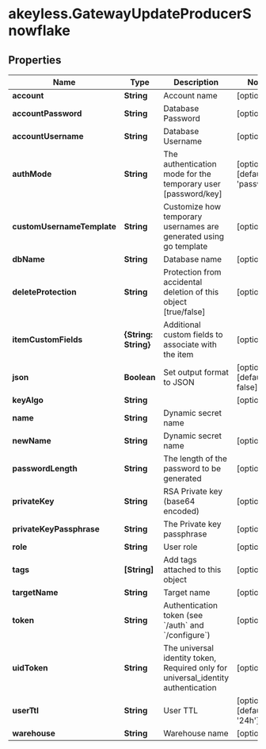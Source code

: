 # akeyless.GatewayUpdateProducerSnowflake

## Properties

Name | Type | Description | Notes
------------ | ------------- | ------------- | -------------
**account** | **String** | Account name | [optional] 
**accountPassword** | **String** | Database Password | [optional] 
**accountUsername** | **String** | Database Username | [optional] 
**authMode** | **String** | The authentication mode for the temporary user [password/key] | [optional] [default to &#39;password&#39;]
**customUsernameTemplate** | **String** | Customize how temporary usernames are generated using go template | [optional] 
**dbName** | **String** | Database name | [optional] 
**deleteProtection** | **String** | Protection from accidental deletion of this object [true/false] | [optional] 
**itemCustomFields** | **{String: String}** | Additional custom fields to associate with the item | [optional] 
**json** | **Boolean** | Set output format to JSON | [optional] [default to false]
**keyAlgo** | **String** |  | [optional] 
**name** | **String** | Dynamic secret name | 
**newName** | **String** | Dynamic secret name | [optional] 
**passwordLength** | **String** | The length of the password to be generated | [optional] 
**privateKey** | **String** | RSA Private key (base64 encoded) | [optional] 
**privateKeyPassphrase** | **String** | The Private key passphrase | [optional] 
**role** | **String** | User role | [optional] 
**tags** | **[String]** | Add tags attached to this object | [optional] 
**targetName** | **String** | Target name | [optional] 
**token** | **String** | Authentication token (see &#x60;/auth&#x60; and &#x60;/configure&#x60;) | [optional] 
**uidToken** | **String** | The universal identity token, Required only for universal_identity authentication | [optional] 
**userTtl** | **String** | User TTL | [optional] [default to &#39;24h&#39;]
**warehouse** | **String** | Warehouse name | [optional] 


